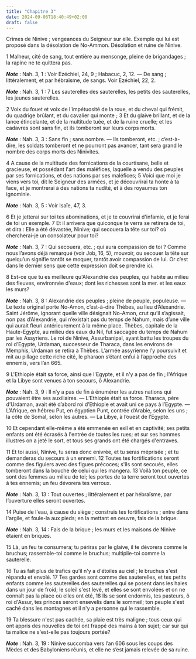 ```yaml
---
title: "Chapitre 3"
date: 2024-09-06T18:40:49+02:00
draft: false
---
```



Crimes de Ninive ; vengeances du Seigneur sur elle.
Exemple qui lui est proposé dans la désolation de No-Ammon.
Désolation et ruine de Ninive.


1 Malheur, cité de sang, tout entière au mensonge, pleine de brigandages ; la rapine ne te quittera pas.

***Note*** :  Nah. 3, 1 : Voir Ezéchiel, 24, 9 ; Habacuc, 2, 12. ― De sang ; littéralement, et par hébraïsme, de sangs. Voir Ezéchiel, 22, 2.

***Note*** :  Nah. 3, 1 : 7 Les sauterelles des sauterelles, les petits des sauterelles, les jeunes sauterelles.

2 Voix du fouet et voix de l'impétuosité de la roue, et du cheval qui frémit, du quadrige brûlant, et du cavalier qui monte ; 3 Et du glaive brillant, et de la lance étincelante, et de la multitude tuée, et de la ruine cruelle; et les cadavres sont sans fin, et ils tomberont sur leurs corps morts.

***Note*** :  Nah. 3, 3 : Sans fin ; sans nombre. ― Ils tomberont, etc. ; c’est-à-dire, les soldats tomberont et ne pourront pas avancer, tant sera grand le nombre des corps morts des Ninivites.


4 A cause de la multitude des fornications de la courtisane, belle et gracieuse, et possédant l'art des maléfices, laquelle a vendu des peuples par ses fornications, et des nations par ses maléfices; 5 Voici que moi je viens vers toi, dit le Seigneur des armées, et je découvrirai ta honte à ta face, et je montrerai à des nations ta nudité, et à des royaumes ton ignominie.

***Note*** :  Nah. 3, 5 : Voir Isaïe, 47, 3.

6 Et je jetterai sur toi tes abominations, et je te couvrirai d'infamie, et je ferai de toi un exemple. 7 Et il arrivera que quiconque te verra se retirera de toi, et dira : Elle a été dévastée, Ninive; qui secouera la tête sur toi? où chercherai-je un consolateur pour toi?

***Note*** :  Nah. 3, 7 : Qui secouera, etc. ; qui aura compassion de toi ? Comme nous l’avons déjà remarqué (voir Job, 16, 5), mouvoir, ou secouer la tête sur quelqu’un signifie tantôt se moquer, tantôt avoir compassion de lui. Or c’est dans le dernier sens que cette expression doit se prendre ici.

8 Est-ce que tu es meilleure qu'Alexandrie des peuples, qui habite au milieu des fleuves, environnée d'eaux; dont les richesses sont la mer. et les eaux les murs?

***Note*** :  Nah. 3, 8 : Alexandrie des peuples ; pleine de peuple, populeuse. ― Le texte original porte No-Amon, c’est-à-dire Thèbes, au lieu d’Alexandrie. Saint Jérôme, ignorant quelle ville désignait No-Amon, crut qu’il s’agissait, non pas d’Alexandrie, qui n’existait pas du temps de Nahum, mais d’une ville qui aurait fleuri antérieurement à la même place. Thèbes, capitale de la Haute-Egypte, au milieu des eaux du Nil, fut saccagée du temps de Nahum par les Assyriens. Le roi de Ninive, Assurbanipal, ayant battu les troupes du roi d’Egypte, Urdaman, successeur de Tharaca, dans les environs de Memphis, Urdaman se retira à Thèbes. L’armée assyrienne l’y poursuivit et mit au pillage cette riche cité, le pharaon s’étant enfui à l’approche des ennemis, vers l’an 665.

9 L'Ethiopie était sa force, ainsi que l'Egypte, et il n'y a pas de fin ; l'Afrique et la Libye sont venues à ton secours, ô Alexandrie.

***Note*** :  Nah. 3, 9 : Il n’y a pas de fin à énumérer les autres nations qui pouvaient être ses auxiliaires. ― L’Ethiopie était sa force. Tharaca, père d’Urdaman, avait été d’abord roi d’Ethiopie et avait uni ce pays à l’Egypte. ― L’Afrique, en hébreu Put, en égyptien Punt, contrée d’Arabie, selon les uns ; la côte de Somal, selon les autres. ― La Libye, à l’ouest de l’Egypte.

10 Et cependant elle-même a été emmenée en exil et en captivité; ses petits enfants ont été écrasés à l'entrée de toutes les rues; et sur ses hommes illustres on a jeté le sort, et tous ses grands ont été chargés d'entraves.


11 Et toi aussi, Ninive, tu seras donc enivrée, et tu seras méprisée ; et tu demanderas du secours à un ennemi. 12 Toutes tes fortifications seront comme des figuiers avec des figues précoces; s'ils sont secoués, elles tomberont dans la bouche de celui qui les mangera. 13 Voilà ton peuple, ce sont des femmes au milieu de toi; les portes de ta terre seront tout ouvertes à tes ennemis; un feu dévorera tes verroux.

***Note*** :  Nah. 3, 13 : Tout ouvertes ; littéralement et par hébraïsme, par l’ouverture elles seront ouvertes.


14 Puise de l'eau, à cause du siège ; construis tes fortifications ; entre dans l'argile, et foule-la aux pieds; en la mettant en oeuvre, fais de la brique.

***Note*** :  Nah. 3, 14 : Fais de la brique ; les murs et les maisons de Ninive étaient en briques.

15 Là, un feu te consumera; tu périras par le glaive, il te dévorera comme le bruchus; rassemble-toi comme le bruchus; multiplie-toi comme la sauterelle.


16 Tu as fait plus de trafics qu'il n'y a d'étoiles au ciel ; le bruchus s'est répandu et envolé. 17 Tes gardes sont comme des sauterelles, et tes petits enfants comme les sauterelles des sauterelles qui se posent dans les haies dans un jour de froid; le soleil s'est levé, et elles se sont envolées et on ne connaît pas la place où elles ont été, 18 Ils se sont endormis, tes pasteurs, ô roi d'Assur, tes princes seront ensevelis dans le sommeil; ton peuple s'est caché dans les montagnes et il n'y a personne qui le rassemble.


19 Ta blessure n'est pas cachée, sa plaie est très maligne ; tous ceux qui ont appris des nouvelles de toi ont frappé des mains à ton sujet; car sur qui ta malice ne s'est-elle pas toujours portée?

***Note*** :  Nah. 3, 19 : Ninive succomba vers l’an 606 sous les coups des Mèdes et des Babyloniens réunis, et elle ne s’est jamais relevée de sa ruine.

